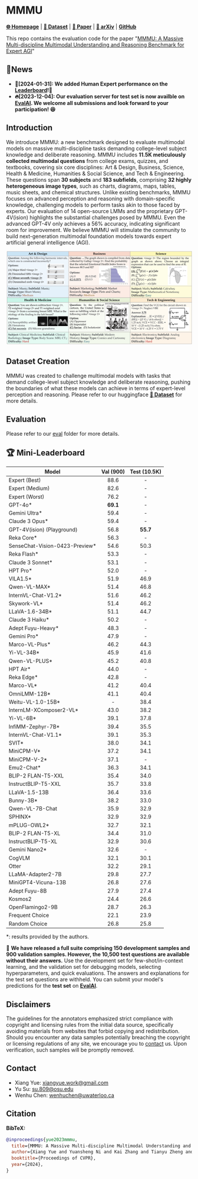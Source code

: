 # MMMU 

[**🌐 Homepage**](https://mmmu-benchmark.github.io/) | [**🤗 Dataset**](https://huggingface.co/datasets/MMMU/MMMU/) | [**🤗 Paper**](https://huggingface.co/papers/2311.16502) | [**📖 arXiv**](https://arxiv.org/pdf/2311.16502.pdf) | [**GitHub**](https://github.com/MMMU-Benchmark/MMMU)



This repo contains the evaluation code for the paper "[MMMU: A Massive Multi-discipline Multimodal Understanding and Reasoning Benchmark for Expert AGI](https://arxiv.org/pdf/2311.16502.pdf)"

## 🔔News

- **🚀[2024-01-31]: We added Human Expert performance on the [Leaderboard](https://mmmu-benchmark.github.io/#leaderboard)!🌟**
- **🔥[2023-12-04]: Our evaluation server for test set is now availble on [EvalAI](https://eval.ai/web/challenges/challenge-page/2179/overview). We welcome all submissions and look forward to your participation! 😆**

## Introduction
We introduce MMMU: a new benchmark designed to evaluate multimodal models on massive multi-discipline tasks demanding college-level subject knowledge and deliberate reasoning. MMMU includes **11.5K meticulously collected multimodal questions** from college exams, quizzes, and textbooks, covering six core disciplines: Art & Design, Business, Science, Health & Medicine, Humanities & Social Science, and Tech & Engineering. These questions span **30 subjects** and **183 subfields**, comprising **32 highly heterogeneous image types**, such as charts, diagrams, maps, tables, music sheets, and chemical structures. Unlike existing benchmarks, MMMU focuses on advanced perception and reasoning with domain-specific knowledge, challenging models to perform tasks akin to those faced by experts. Our evaluation of 14 open-source LMMs and the proprietary GPT-4V(ision) highlights the substantial challenges posed by MMMU. Even the advanced GPT-4V only achieves a 56% accuracy, indicating significant room for improvement. We believe MMMU will stimulate the community to build next-generation multimodal foundation models towards expert artificial general intelligence (AGI).

![Alt text](image.png)

## Dataset Creation

MMMU was created to challenge multimodal models with tasks that demand college-level subject knowledge and deliberate reasoning, pushing the boundaries of what these models can achieve in terms of expert-level perception and reasoning. Please refer to our huggingface [**🤗 Dataset**](https://huggingface.co/datasets/MMMU/MMMU/) for more details.

## Evaluation
Please refer to our [eval](eval)
 folder for more details.

## 🏆 Mini-Leaderboard
| Model                          | Val (900) | Test (10.5K) |
|--------------------------------|:---------:|:------------:|
| Expert (Best)                  |   88.6    |      -       |
| Expert (Medium)                |   82.6    |      -       |
| Expert (Worst)                 |   76.2    |      -       |
| GPT-4o*                        | **69.1**  |      -       |
| Gemini Ultra*                  |   59.4    |      -       |
| Claude 3 Opus*                 |   59.4    |      -       |
| GPT-4V(ision) (Playground)     |   56.8    |   **55.7**   |
| Reka Core*                     |   56.3    |      -       |
| SenseChat-Vision-0423-Preview* |   54.6    |     50.3     |
| Reka Flash*                    |   53.3    |      -       |
| Claude 3 Sonnet*               |   53.1    |      -       |
| HPT Pro*                       |   52.0    |      -       |
| VILA1.5*                       |   51.9    |     46.9     |
| Qwen-VL-MAX*                   |   51.4    |     46.8     |
| InternVL-Chat-V1.2*            |   51.6    |     46.2     |
| Skywork-VL*                    |   51.4    |     46.2     |
| LLaVA-1.6-34B*                 |   51.1    |     44.7     |
| Claude 3 Haiku*                |   50.2    |      -       |
| Adept Fuyu-Heavy*              |   48.3    |      -       |
| Gemini Pro*                    |   47.9    |      -       |
| Marco-VL-Plus*                 |   46.2    |     44.3     |
| Yi-VL-34B*                     |   45.9    |     41.6     |
| Qwen-VL-PLUS*                  |   45.2    |     40.8     |
| HPT Air*                       |   44.0    |      -       |
| Reka Edge*                     |   42.8    |      -       |
| Marco-VL*                      |   41.2    |     40.4     |
| OmniLMM-12B*                   |   41.1    |     40.4     |
| Weitu-VL-1.0-15B*              |     -     |     38.4     |
| InternLM-XComposer2-VL*        |   43.0    |     38.2     |
| Yi-VL-6B*                      |   39.1    |     37.8     |
| InfiMM-Zephyr-7B*              |   39.4    |     35.5     |
| InternVL-Chat-V1.1*            |   39.1    |     35.3     |
| SVIT*                          |   38.0    |     34.1     |
| MiniCPM-V*                     |   37.2    |     34.1     |
| MiniCPM-V-2*                   |   37.1    |      -       |
| Emu2-Chat*                     |   36.3    |     34.1     |
| BLIP-2 FLAN-T5-XXL             |   35.4    |     34.0     |
| InstructBLIP-T5-XXL            |   35.7    |     33.8     |
| LLaVA-1.5-13B                  |   36.4    |     33.6     |
| Bunny-3B*                      |   38.2    |     33.0     |
| Qwen-VL-7B-Chat                |   35.9    |     32.9     |
| SPHINX*                        |   32.9    |     32.9     |
| mPLUG-OWL2*                    |   32.7    |     32.1     |
| BLIP-2 FLAN-T5-XL              |   34.4    |     31.0     |
| InstructBLIP-T5-XL             |   32.9    |     30.6     |
| Gemini Nano2*                  |   32.6    |      -       |
| CogVLM                         |   32.1    |     30.1     |
| Otter                          |   32.2    |     29.1     |
| LLaMA-Adapter2-7B              |   29.8    |     27.7     |
| MiniGPT4-Vicuna-13B            |   26.8    |     27.6     |
| Adept Fuyu-8B                  |   27.9    |     27.4     |
| Kosmos2                        |   24.4    |     26.6     |
| OpenFlamingo2-9B               |   28.7    |     26.3     |
| Frequent Choice                |   22.1    |     23.9     |
| Random Choice                  |   26.8    |     25.8     |

*: results provided by the authors.


🎯 **We have released a full suite comprising 150 development samples and 900 validation samples. However, the 10,500 test questions are available without their answers.** Use the development set for few-shot/in-context learning, and the validation set for debugging models, selecting hyperparameters, and quick evaluations. The answers and explanations for the test set questions are withheld. You can submit your model's predictions for the **test set** on **[EvalAI](https://eval.ai/web/challenges/challenge-page/2179/overview)**.

## Disclaimers
The guidelines for the annotators emphasized strict compliance with copyright and licensing rules from the initial data source, specifically avoiding materials from websites that forbid copying and redistribution. 
Should you encounter any data samples potentially breaching the copyright or licensing regulations of any site, we encourage you to [contact](#contact) us. Upon verification, such samples will be promptly removed.

## Contact
- Xiang Yue: xiangyue.work@gmail.com
- Yu Su: su.809@osu.edu
- Wenhu Chen: wenhuchen@uwaterloo.ca

## Citation

**BibTeX:**
```bibtex
@inproceedings{yue2023mmmu,
  title={MMMU: A Massive Multi-discipline Multimodal Understanding and Reasoning Benchmark for Expert AGI},
  author={Xiang Yue and Yuansheng Ni and Kai Zhang and Tianyu Zheng and Ruoqi Liu and Ge Zhang and Samuel Stevens and Dongfu Jiang and Weiming Ren and Yuxuan Sun and Cong Wei and Botao Yu and Ruibin Yuan and Renliang Sun and Ming Yin and Boyuan Zheng and Zhenzhu Yang and Yibo Liu and Wenhao Huang and Huan Sun and Yu Su and Wenhu Chen},
  booktitle={Proceedings of CVPR},
  year={2024},
}
```

